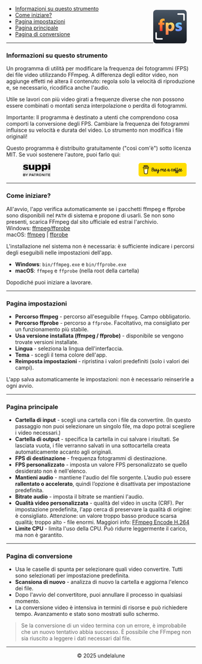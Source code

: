 - [Informazioni su questo strumento](#about-this-tool) <img src="logo.png" style="border-radius: 8px; float: right; margin-right:24px; margin-top:12px; height: 89px; " alt="Free FPS Logo" />
- [Come iniziare?](#how-to-start)
- [Pagina impostazioni](#settings-page)
- [Pagina principale](#main-page)
- [Pagina di conversione](#processing-page)

---

<a id="about-this-tool"></a>
### Informazioni su questo strumento

Un programma di utilità per modificare la frequenza dei fotogrammi (FPS) dei file video utilizzando FFmpeg. A differenza degli editor video, non aggiunge effetti né altera il contenuto: regola solo la velocità di riproduzione e, se necessario, ricodifica anche l'audio.

Utile se lavori con più video girati a frequenze diverse che non possono essere combinati o montati senza interpolazione o perdita di fotogrammi.

Importante:
Il programma è destinato a utenti che comprendono cosa comporti la conversione degli FPS. Cambiare la frequenza dei fotogrammi influisce su velocità e durata del video. Lo strumento non modifica i file originali!

Questo programma è distribuito gratuitamente ("così com'è") sotto licenza MIT.
Se vuoi sostenere l'autore, puoi farlo qui:

<a href="https://buymeacoffee.com/undelalune" target="_blank" rel="noopener" title="Go to buymeacoffee.com">
<img src="bmc-logo.svg" style="float: right; margin-right:24px; height: 36px; " alt="bmc Logo" />
</a>

<a href="https://suppi.pl/undelalune" target="_blank" rel="noopener" title="Go to suppi.pl">
<img src="suppi-logo.svg" style="margin-left:44px; height: 36px; " alt="suppi Logo" />
</a>

<br>

---

<a id="how-to-start"></a>
### Come iniziare?

All'avvio, l'app verifica automaticamente se i pacchetti ffmpeg e ffprobe sono disponibili nel `PATH` di sistema e propone di usarli.
Se non sono presenti, scarica FFmpeg dal sito ufficiale ed estrai l'archivio.<br>
Windows: <a href="https://www.gyan.dev/ffmpeg/builds/ffmpeg-release-essentials.zip" target="_blank" rel="noopener" title="Download ffmpeg/ffprobe archive">ffmpeg/ffprobe</a><br>
macOS: <a href="https://evermeet.cx/ffmpeg/ffmpeg-8.0.zip" target="_blank" rel="noopener" title="Download ffmpeg">ffmpeg</a> |
<a href="https://evermeet.cx/ffmpeg/ffprobe-8.0.zip" target="_blank" rel="noopener" title="Download ffprobe archive">ffprobe</a>

L'installazione nel sistema non è necessaria: è sufficiente indicare i percorsi degli eseguibili nelle impostazioni dell'app.

- **Windows**: `bin/ffmpeg.exe` e `bin/ffprobe.exe`
- **macOS**: `ffmpeg` e `ffprobe` (nella root della cartella)

Dopodiché puoi iniziare a lavorare.

---

<a id="settings-page"></a>
### Pagina impostazioni

- **Percorso ffmpeg** - percorso all'eseguibile `ffmpeg`. Campo obbligatorio.
- **Percorso ffprobe** - percorso a `ffprobe`. Facoltativo, ma consigliato per un funzionamento più stabile.
- **Usa versione installata (ffmpeg / ffprobe)** - disponibile se vengono trovate versioni installate.
- **Lingua** - seleziona la lingua dell'interfaccia.
- **Tema** - scegli il tema colore dell'app.
- **Reimposta impostazioni** - ripristina i valori predefiniti (solo i valori dei campi).

L'app salva automaticamente le impostazioni: non è necessario reinserirle a ogni avvio.

---

<a id="main-page"></a>
### Pagina principale

- **Cartella di input** - scegli una cartella con i file da convertire. (In questo passaggio non puoi selezionare un singolo file, ma dopo potrai scegliere i video necessari.)
- **Cartella di output** - specifica la cartella in cui salvare i risultati. Se lasciata vuota, i file verranno salvati in una sottocartella creata automaticamente accanto agli originali.
- **FPS di destinazione** - frequenza fotogrammi di destinazione.
- **FPS personalizzato** - imposta un valore FPS personalizzato se quello desiderato non è nell'elenco.
- **Mantieni audio** - mantiene l'audio del file sorgente. L’audio può essere **rallentato o accelerato**, quindi l’opzione è disattivata per impostazione predefinita.
- **Bitrate audio** - imposta il bitrate se mantieni l'audio.
- **Qualità video personalizzata** - qualità del video in uscita (CRF). Per impostazione predefinita, l'app cerca di preservare la qualità di origine: è consigliato.
  Attenzione: un valore troppo basso produce scarsa qualità; troppo alto - file enormi. Maggiori info: [FFmpeg Encode H.264](https://trac.ffmpeg.org/wiki/Encode/H.264)
- **Limite CPU** - limita l'uso della CPU. Può ridurre leggermente il carico, ma non è garantito.

---

<a id="processing-page"></a>
### Pagina di conversione

- Usa le caselle di spunta per selezionare quali video convertire. Tutti sono selezionati per impostazione predefinita.
- **Scansiona di nuovo** - analizza di nuovo la cartella e aggiorna l'elenco dei file.
- Dopo l'avvio del convertitore, puoi annullare il processo in qualsiasi momento.
- La conversione video è intensiva in termini di risorse e può richiedere tempo. Avanzamento e stato sono mostrati sullo schermo.

> Se la conversione di un video termina con un errore, è improbabile che un nuovo tentativo abbia successo.
> È possibile che FFmpeg non sia riuscito a leggere i dati necessari dal file.

---

<p style="text-align:center;">© 2025 undelalune</p>
